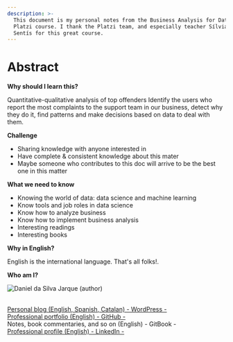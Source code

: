 ```yaml
---
description: >-
  This document is my personal notes from the Business Analysis for Data Science
  Platzi course. I thank the Platzi team, and especially teacher Sílvia Ariza
  Sentís for this great course.
---
```


# Abstract

**Why should I learn this?**

Quantitative-qualitative analysis of top offenders Identify the users who report the most complaints to the support team in our business, detect why they do it, find patterns and make decisions based on data to deal with them.

**Challenge**

* Sharing knowledge with anyone interested in
* Have complete & consistent knowledge about this mater
* Maybe someone who contributes to this doc will arrive to be the best one in this matter

**What we need to know**

* Knowing the world of data: data science and machine learning
* Know tools and job roles in data science
* Know how to analyze business
* Know how to implement business analysis
* Interesting readings
* Interesting books

**Why in English?**

English is the international language. That's all folks!.

**Who am I?**

![Daniel da Silva Jarque (author)](https://i.imgur.com/2i0LPvN.png)

\
[Personal blog (English, Spanish, Catalan) - WordPress -](https://gwst.eu)\
[Professional portfolio (English) - GitHub -](https://github.com/ddasilva64)\
Notes, book commentaries, and so on (English) - GitBook -\
[Professional profile (English) - LinkedIn -](https://linkedin.com/in/daniel-da-silva-jarque-863705206)
